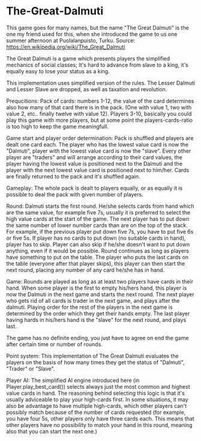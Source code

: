 # The-Great-Dalmuti

This game goes for many names, but the name "The Great Dalmuti" is the one my friend used for this, when she introduced the game to us one summer afternoon at Puolalanpuisto, Turku.
Source: https://en.wikipedia.org/wiki/The_Great_Dalmuti

The Great Dalmuti is a game which presents players the simplified mechanics of social classes;
It's hard to advance from slave to a king, it's equally easy to lose your status as a king.

This implementation uses simplified version of the rules. The Lesser Dalmuti and Lesser Slave are dropped, as well as taxation and revolution.

Prequcitions:
Pack of cards: numbers 1-12, the value of the card determines also how many of that card there is in the pack. (One with value 1, two with value 2, etc.. finally twelve with value 12).
Players 3-10, basically you could play this game with more players, but at some point the players-cards-ratio is too high to keep the game meaningfull.

Game start and player order determination:
Pack is shuffled and players are dealt one card each. The player who has the lowest value card is now the "Dalmuti", player with the lowest value card is now the "slave". Every other player are "traders" and will arrange according to their card values, the player having the lowest value is positioned next to the Dalmuti and the player with the next lowest value card is positioned next to him/her.
Cards are finally returned to the pack and it's shuffled again.

Gameplay:
The whole pack is dealt to players equally, or as equally it is possible to deal the pack with given number of players.

Round:
Dalmuti starts the first round. He/she selects cards from hand which are the same value, for example five 7s, usually it is preferred to select the high value cards at the start of the game.
The next player has to put down the same number of lower number cards than are on the top of the stack. For example, if the previous player put down five 7s, you have to put five 6s or five 5s.
If player has no cards to put down (no suitable cards in hand), player has to skip. Player can also skip if he/she doesn't want to put down anything, even if it would be possible.
Round continues as long as players have something to put on the table. The player who puts the last cards on the table (everyone after that player skips), this player can then start the next round, placing any number of any card he/she has in hand.

Game:
Rounds are played as long as at least two players have cards in their hand. 
When some player is the first to empty his/hers hand, this player is now the Dalmuti in the next game and starts the next round.
The next player who gets rid of all cards is trader in the next game, and plays after the dalmuti.
Playing order for the rest of the players in the next game is determined by the order which they get their hands empty.
The last player having hards in his/hers hand is the "slave" for the next round, and plays last.

The game has no definite ending, you just have to agree on end the game after certain time or number of rounds.

Point system:
This implementation of The Great Dalmuti evaluates the players on the basis of how many times they get the status of "Dalmuti", "Trader" or "Slave".

Player AI:
The simplified AI engine introduced here (in Player.play_best_card()) selects always just the most common and highest value cards in hand.
The reasoning behind selecting this logic is that it's usually adviceable to play your high-cards first. In some situations, it may also be advantage to have multiple high-cards, which other players can't possibly match because of the number of cards requested (for example, you have four 5s, other players only have three cards each. This means that other players have no possibility to match your hand in this round, meaning also that you can start the next one.)

